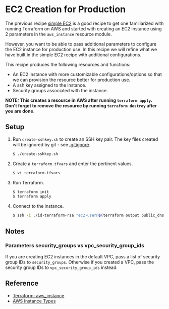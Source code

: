 # EC2 Creation for Production

The previous recipe [simple EC2](../simple) is a good recipe to get one familiarized with running Terraform on AWS and started with creating an EC2 instance using 2 parameters in the `aws_instance` resource module.

However, you want to be able to pass additional parameters to configure the EC2 instance for production use. In this recipe we will refine what we have built in the simple EC2 recipe with additional configurations.

This recipe produces the following resources and functions:

* An EC2 instance with more customizable configurations/options so that we can provision the resource better for production use.
* A ssh key assigned to the instance.
* Security groups associated with the instance.

**NOTE: This creates a resource in AWS after running `terraform apply`. Don't forget to remove the resource by running `terraform destroy` after you are done.**

## Setup

1. Run `create-sshkey.sh` to create an SSH key pair. The key files created will be ignored by git - see [.gitignore](.gitignore). 

   ```bash
   $ ./create-sshkey.sh
   ```
   
1. Create a `terraform.tfvars` and enter the pertinent values.

   ```bash
   $ vi terraform.tfvars
   ```   
   
1. Run Terraform.

   ```bash
   $ terraform init
   $ terraform apply
   ```

1. Connect to the instance.

   ```bash
   $ ssh -i ./id-terraform-rsa "ec2-user@$(terraform output public_dns)"
   ```

## Notes

### Parameters security_groups vs vpc_security_group_ids

If you are creating EC2 instances in the default VPC, pass a list of security group IDs to `security_groups`. Otherwise if you created a VPC, pass the security group IDs to `vpc_security_group_ids` instead.

## Reference

* [Terraform: aws_instance](https://registry.terraform.io/providers/hashicorp/aws/latest/docs/resources/instance)
* [AWS Instance Types](https://aws.amazon.com/ec2/instance-types)
